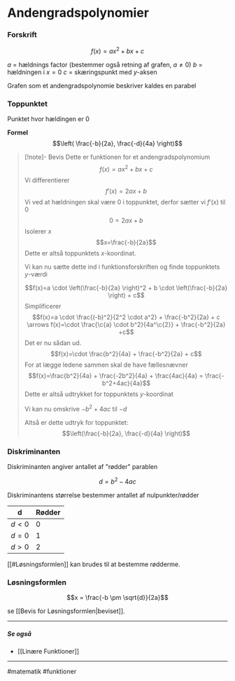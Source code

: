 # Andengradspolynomier
### Forskrift
$$f(x) = ax^2 + bx + c$$

$a$ = hældnings factor (bestemmer også retning af grafen, $a \neq 0$) 
$b$ = hældningen i $x = 0$
$c$ = skæringspunkt med $y$-aksen

Grafen som et andengradspolynomie beskriver kaldes en parabel

### Toppunktet
Punktet hvor hældingen er 0

**Formel**
$$\left( \frac{-b}{2a}, \frac{-d}{4a} \right)$$

>[!note]- Bevis
>Dette er funktionen for et andengradspolynomium
>$$f(x) = ax^2+bx+c$$
>Vi differentierer
>$$f'(x)=2ax+b$$
>Vi ved at hældningen skal være $0$ i toppunktet, derfor sætter vi $f'(x)$ til $0$
>$$0 = 2ax+b$$
>Isolerer $x$
>$$x=\frac{-b}{2a}$$
>Dette er altså toppunktets $x$-koordinat. 
>
>Vi kan nu sætte dette ind i funktionsforskriften og finde toppunktets $y$-værdi
>
>$$f(x)=a \cdot \left(\frac{-b}{2a} \right)^2 + b \cdot \left(\frac{-b}{2a} \right) + c$$
>Simplificerer
>$$f(x)=a \cdot \frac{(-b)^2}{2^2 \cdot a^2} + \frac{-b^2}{2a} + c \arrows f(x)=\cdot \frac{\c{a} \cdot b^2}{4a^\c{2}} + \frac{-b^2}{2a} +c$$
>Det er nu sådan ud.
>$$f(x)=\cdot \frac{b^2}{4a} + \frac{-b^2}{2a} + c$$
>For at lægge ledene sammen skal de have fællesnævner
>$$f(x)=\frac{b^2}{4a} + \frac{-2b^2}{4a} + \frac{4ac}{4a} = \frac{-b^2+4ac}{4a}$$
>Dette er altså udtrykket for toppunktets $y$-koordinat
>
>
>Vi kan nu omskrive $-b^2 +4ac$ til $-d$
>
>Altså er dette udtryk for toppunktet:
>$$\left(\frac{-b}{2a}, \frac{-d}{4a} \right)$$

### Diskriminanten
Diskriminanten angiver antallet af "rødder" parablen

$$d = b^2 - 4ac$$

Diskriminantens størrelse bestemmer antallet af nulpunkter/rødder

| d       | Rødder |
| ------- | ------ |
| $d < 0$ | $0$    | 
| $d = 0$ | $1$    |
| $d > 0$ | $2$    |

[[#Løsningsformlen]] kan brudes til at bestemme rødderme.



### Løsningsformlen
$$x = \frac{-b \pm \sqrt{d}}{2a}$$

se [[Bevis for Løsningsformlen|beviset]].

---
##### Se også
- [[Linære Funktioner]]

---
#matematik #funktioner 
